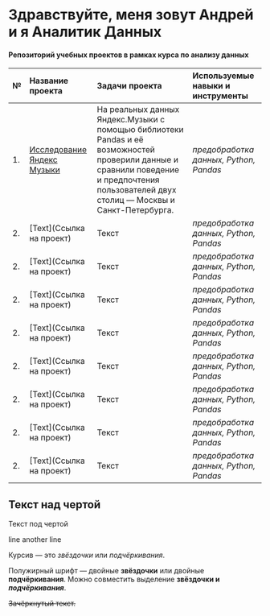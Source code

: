 # Здравствуйте, меня зовут Андрей и я Аналитик Данных
#### Репозиторий учебных проектов в рамках курса по анализу данных 


| **№** | **Название проекта** | **Задачи проекта** | **Используемые навыки и инструменты** | 
| :---------------------- | :---------------------- | :---------------------- | :---------------------- |
|1.| [Исследование Яндекс Музыки](yandex_music) | На реальных данных Яндекс.Музыки c помощью библиотеки Pandas и её возможностей проверили данные и сравнили поведение и предпочтения пользователей двух столиц — Москвы и Санкт-Петербурга. | *предобработка данных, Python, Pandas* |
|2.| [Text](Ссылка на проект) | Текст | *предобработка данных, Python, Pandas* |
|2.| [Text](Ссылка на проект) | Текст | *предобработка данных, Python, Pandas* |
|2.| [Text](Ссылка на проект) | Текст | *предобработка данных, Python, Pandas* |
|2.| [Text](Ссылка на проект) | Текст | *предобработка данных, Python, Pandas* |
|2.| [Text](Ссылка на проект) | Текст | *предобработка данных, Python, Pandas* |
|2.| [Text](Ссылка на проект) | Текст | *предобработка данных, Python, Pandas* |
|2.| [Text](Ссылка на проект) | Текст | *предобработка данных, Python, Pandas* |
|2.| [Text](Ссылка на проект) | Текст | *предобработка данных, Python, Pandas* |


Текст над чертой
---
Текст под чертой 

line
another line  

Курсив — это *звёздочки* или _подчёркивания_. 

Полужирный шрифт — двойные **звёздочки** или двойные __подчёркивания__.
Можно совместить выделение **звёздочки и _подчёркивания_**. 

~~Зачёркнутый текст.~~ 
